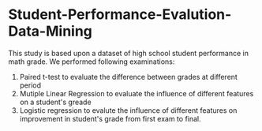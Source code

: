 # Student-Performance-Evalution-Data-Mining

This study is based upon a dataset of high school student performance in math grade.
We performed following examinations:
1. Paired t-test to evaluate the difference between grades at different period
2. Mutiple Linear Regression to evaluate the influence of different features on a student's greade
3. Logistic regression to evalute the influence of different features on improvement in student's grade from first exam to final.
